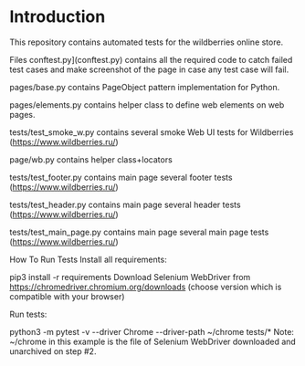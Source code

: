 # Introduction
This repository contains automated tests for the wildberries online store.

Files
conftest.py](conftest.py) contains all the required code to catch failed test cases and make screenshot of the page in case any test case will fail.

pages/base.py contains PageObject pattern implementation for Python.

pages/elements.py contains helper class to define web elements on web pages.

tests/test_smoke_w.py contains several smoke Web UI tests for Wildberries (https://www.wildberries.ru/)

page/wb.py contains helper class+locators

tests/test_footer.py contains main page several footer tests (https://www.wildberries.ru/)

tests/test_header.py contains main page several header tests (https://www.wildberries.ru/)

tests/test_main_page.py contains main page several main page tests (https://www.wildberries.ru/)

How To Run Tests
Install all requirements:

pip3 install -r requirements
Download Selenium WebDriver from https://chromedriver.chromium.org/downloads (choose version which is compatible with your browser)

Run tests:

python3 -m pytest -v --driver Chrome --driver-path ~/chrome tests/*
Note: ~/chrome in this example is the file of Selenium WebDriver downloaded and unarchived on step #2.
